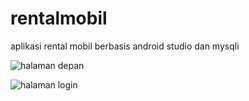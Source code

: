# rentalmobil
aplikasi rental mobil berbasis android studio dan mysqli

![halaman depan](https://user-images.githubusercontent.com/48621247/76106882-5332d080-600a-11ea-909e-6d55eac34f1d.JPG)

![halaman login](https://user-images.githubusercontent.com/48621247/76107071-a147d400-600a-11ea-913f-f1e51c0ef23f.JPG)

